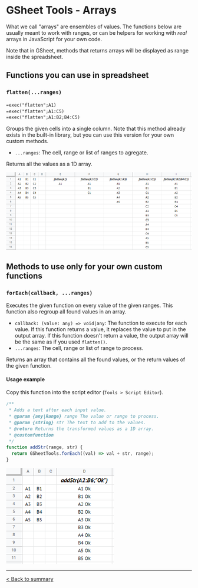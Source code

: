 # GSheet Tools - Arrays

What we call "arrays" are ensembles of values. The functions below are usually meant to work with ranges, or can be helpers for working with *real* arrays in JavaScript for your own code.

Note that in GSheet, methods that returns arrays will be displayed as range inside the spreadsheet.

## Functions you can use in spreadsheet

### `flatten(...ranges)`

```txt
=exec("flatten";A1)
=exec("flatten";A1:C5)
=exec("flatten";A1:B2;B4:C5)
```

Groups the given cells into a single column. Note that this method already exists in the built-in library, but you can use this version for your own custom methods.

- `...ranges`: The cell, range or list of ranges to agregate.

Returns all the values as a 1D array.

![Usage example of flatten()](./images/arrays/flatten.png)

## Methods to use only for your own custom functions

### `forEach(callback, ...ranges)`

Executes the given function on every value of the given ranges. This function also regroup all found values in an array.

- `callback: (value: any) => void|any`: The function to execute for each value. If this function returns a value, it replaces the value to put in the output array. If this function doesn't return a value, the output array will be the same as if you used `flatten()`.
- `...ranges`: The cell, range or list of range to process.

Returns an array that contains all the found values, or the return values of the given function.

#### Usage example

Copy this function into the script editor (`Tools > Script Editor`).

```js
/**
 * Adds a text after each input value.
 * @param {any|Range} range The value or range to process.
 * @param {string} str The text to add to the values.
 * @return Returns the transformed values as a 1D array.
 * @customfunction
 */
function addStr(range, str) {
  return GSheetTools.forEach((val) => val + str, range);
}
```

![Usage of addStr()](./images/arrays/addStr-example.png)

---

[< Back to summary](./README.md)
